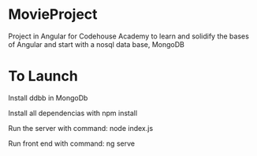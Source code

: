 # MovieProject
Project in Angular for Codehouse Academy to learn and solidify the bases of Angular and start
 with a nosql data base, MongoDB

# To Launch

Install ddbb in MongoDb

Install all dependencias with npm install

Run the server with command: node index.js

Run front end with command: ng serve
